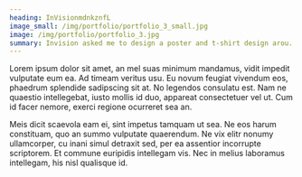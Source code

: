 ```yaml
---
heading: InVisionmdnkznfL
image_small: /img/portfolio/portfolio_3_small.jpg
image: /img/portfolio/portfolio_3.jpg
summary: Invision asked me to design a poster and t-shirt design arou...
---
```


Lorem ipsum dolor sit amet, an mel suas minimum mandamus, vidit impedit vulputate eum ea. Ad timeam veritus usu. Eu novum feugiat vivendum eos, phaedrum splendide sadipscing sit at. No legendos consulatu est. Nam ne quaestio intellegebat, iusto mollis id duo, appareat consectetuer vel ut. Cum id facer nemore, exerci regione ocurreret sea an.

Meis dicit scaevola eam ei, sint impetus tamquam ut sea. Ne eos harum constituam, quo an summo vulputate quaerendum. Ne vix elitr nonumy ullamcorper, cu inani simul detraxit sed, per ea assentior incorrupte scriptorem. Et commune euripidis intellegam vis. Nec in melius laboramus intellegam, his nisl qualisque id.